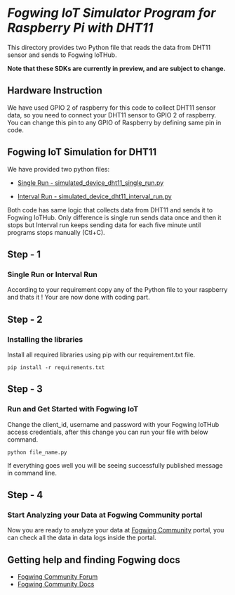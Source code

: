 # *Fogwing IoT Simulator Program for Raspberry Pi with DHT11*

This directory provides two Python file that reads the data from DHT11 sensor and sends to Fogwing IoTHub.

**Note that these SDKs are currently in preview, and are subject to change.**

## Hardware Instruction
We have used GPIO 2 of raspberry for this code to collect DHT11 sensor data, so you need to connect your DHT11 sensor to GPIO 2 of raspberry. You can change this pin to any GPIO of Raspberry by defining same pin in code.

## Fogwing IoT Simulation for DHT11
We have provided two python files:
* [Single Run - simulated_device_dht11_single_run.py](https://github.com/factana/fogwing-simulator-for-raspberry-python/blob/master/fw-iothub-dht11-sensor/simulated_device_dht11_single_run.py)

* [Interval Run - simulated_device_dht11_interval_run.py](https://github.com/factana/fogwing-simulator-for-raspberry-python/blob/master/fw-iothub-dht11-sensor/simulated_device_dht11_interval_run.py)

Both code has same logic that collects data from DHT11 and sends it to Fogwing IoTHub. Only difference is single run sends data once and then it stops but Interval run keeps sending data for each five minute until programs stops manually (Ctl+C).

## Step - 1
### Single Run or Interval Run
According to your requirement copy any of the Python file to your raspberry and thats it ! Your are now done with coding part.

## Step - 2
### Installing the libraries
Install all required libraries using pip with our requirement.txt file.
```
pip install -r requirements.txt
```

## Step - 3
### Run and Get Started with Fogwing IoT
Change the client_id, username and password with your Fogwing IoTHub access credentials, after this change you can run your file with below command.
```
python file_name.py
```
If everything goes well you will be seeing successfully published message in command line.

## Step - 4
### Start Analyzing your Data at Fogwing Community portal
Now you are ready to analyze your data at [Fogwing Community](http://community.fogwing.net/) portal, you can check all the data in data logs inside the portal.

## Getting help and finding Fogwing docs
* [Fogwing Community Forum]()
* [Fogwing Community Docs](https://docs.fogwing.io/)
